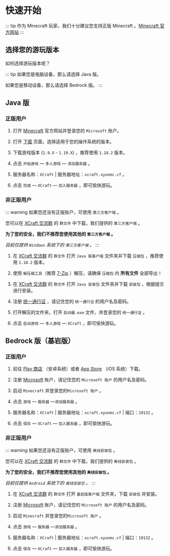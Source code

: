 # 快速开始

::: tip 
作为 Minecraft 玩家，我们十分建议您支持正版 Minecraft 。[Minecraft 官方网站](https://www.minecraft.net/zh-hans)
:::

## 选择您的游玩版本

如何选择游玩版本呢？

::: tip
如果您是电脑设备，那么请选择 Java 版。

如果您是移动设备，那么请选择 Bedrock 版。
:::

## Java 版

### 正版用户

1. 打开 [Minecraft](https://www.minecraft.net/zh-hans) 官方网站并登录您的 `Microsoft` 账户。

2. 打开 [下载]([https://www.minecraft.net/zh-hans/download) 页面，选择适用于您的操作系统的版本。

3. 下载游戏版本 (`1.9.X` - `1.19.X`) ，推荐使用 `1.18.2` 版本。

4. 点击 `开始游戏` — `多人游戏` — `添加服务器` 。

5. 服务器名称：`XCraft`  | 服务器地址：`xcraft.xyunmc.cf` 。

6. 点击 `完成` — `XCraft` — `加入服务器` ，即可愉快游玩。

### 非正版用户

::: warning
如果您还没有正版账户，可使用 `第三方客户端` 。

您可以在 [XCraft 交流群](https://qm.qq.com/cgi-bin/qm/qr?k=KTRRJbQ9gEPdsmy7BavNAuBQ4V1250ow&jump_from=webapi&authKey=9XVFnJl4E8mI4aEJBApqMn3O4rkt7ypOxMxeSI9GYJNCyepCx5BXrYnN3kX574iZ) 的 `群文件` 中下载，我们提供的 `第三方客户端` 。

**为了您的安全，我们不推荐您使用其他的 `第三方客户端` 。**

*目前仅提供 `Windows` 系统下的 `第三方客户端` 。*
:::

1. 在 [XCraft 交流群](https://qm.qq.com/cgi-bin/qm/qr?k=KTRRJbQ9gEPdsmy7BavNAuBQ4V1250ow&jump_from=webapi&authKey=9XVFnJl4E8mI4aEJBApqMn3O4rkt7ypOxMxeSI9GYJNCyepCx5BXrYnN3kX574iZ) 的 `群文件` 打开 `Java 版客户端` 文件夹并下载 `压缩包` ，推荐使用 `1.18.2` 版本。

2. 使用 `解压缩工具`（推荐 [7-Zip](https://www.7-zip.org/) ）解压，请确保 `压缩包` 内 **所有文件** 全部导出！

3. 在 [XCraft 交流群](https://qm.qq.com/cgi-bin/qm/qr?k=KTRRJbQ9gEPdsmy7BavNAuBQ4V1250ow&jump_from=webapi&authKey=9XVFnJl4E8mI4aEJBApqMn3O4rkt7ypOxMxeSI9GYJNCyepCx5BXrYnN3kX574iZ) 的 `群文件` 打开 `Java 安装包` 文件夹并下载 `安装包` ，根据提示进行安装。

4. 注册 [统一通行证](https://login2.nide8.com:233/a8442f0808ff11e99250525400b59b6a/register) ，请记住您的 `统一通行证` 的用户名及密码。

5. 打开解压的文件夹，打开 `启动器.exe` 文件，并登录您的 `统一通行证` 。

6. 点击 `启动游戏` — `多人游戏` — `XCraft` ，即可愉快游玩。

## Bedrock 版（基岩版）

### 正版用户

1. 前往 [Play 商店](https://play.google.com/store/apps/details?id=com.mojang.minecraftpe&hl) （安卓系统）或者 [App Store](https://apps.apple.com/app/minecraft/id479516143) （iOS 系统）下载。

2. 注册 [Microsoft](https://account.microsoft.com/) 账户，请记住您的 `Microsoft 账户` 的用户名及密码。

3. 启动 `Minecraft` 并登录您的`Microsoft 账户` 。

4. 点击 `游戏` — `服务器` —`添加服务器` 。

5. 服务器名称：`XCraft` | 服务器地址：`xcraft.xyunmc.cf` | 端口：`19132` 。

6. 点击 `保存` — `XCraft` — `加入服务器` ，即可愉快游玩。

### 非正版用户

::: warning
如果您还没有正版账户，可使用 `离线安装包` 。

您可以在 [XCraft 交流群](https://qm.qq.com/cgi-bin/qm/qr?k=KTRRJbQ9gEPdsmy7BavNAuBQ4V1250ow&jump_from=webapi&authKey=9XVFnJl4E8mI4aEJBApqMn3O4rkt7ypOxMxeSI9GYJNCyepCx5BXrYnN3kX574iZ) 的 `群文件` 中下载，我们提供的 `离线安装包` 。

**为了您的安全，我们不推荐您使用其他的 `离线安装包` 。**

*目前仅提供 `Android` 系统下的 `离线安装包` 。*
:::

1. 在 [XCraft 交流群](https://qm.qq.com/cgi-bin/qm/qr?k=KTRRJbQ9gEPdsmy7BavNAuBQ4V1250ow&jump_from=webapi&authKey=9XVFnJl4E8mI4aEJBApqMn3O4rkt7ypOxMxeSI9GYJNCyepCx5BXrYnN3kX574iZ) 的 `群文件` 打开 `基岩版客户端` 文件夹，下载 `安装包` 并安装。

2. 注册 [Microsoft](https://account.microsoft.com/) 账户，请记住您的 `Microsoft 账户` 的用户名及密码。

3. 启动 `Minecraft` 并登录您的`Microsoft 账户` 。

4. 点击 `游戏` — `服务器` —`添加服务器` 。

5. 服务器名称：`XCraft` | 服务器地址：`xcraft.xyunmc.cf` | 端口：`19132` 。

6. 点击 `保存` — `XCraft` — `加入服务器` ，即可愉快游玩。
